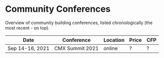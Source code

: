 # Community Conferences

Overview of community building conferences, listed chronologically (the most recent - on top).

| Date | Conference | Location | Price | CFP |
| --- | --- | --- | --- | --- |
| Sep 14-16, 2021 | CMX Summit 2021 | online | ? | ? |
